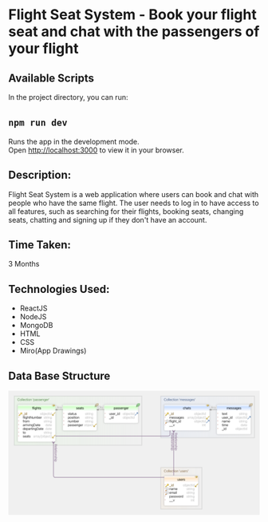 # Flight Seat System - Book your flight seat and chat with the passengers of your flight

## Available Scripts

In the project directory, you can run:

## `npm run dev`

Runs the app in the development mode.\
Open [http://localhost:3000](http://localhost:3000) to view it in your browser.


## Description:

Flight Seat System is a web application where users can book and chat with people who have the same flight. The user needs to log in to have access to all features, such as searching for their flights, booking seats, changing seats, chatting and signing up if they don't have an account.

## Time Taken:

3 Months

## Technologies Used:

- ReactJS
- NodeJS
- MongoDB
- HTML
- CSS
- Miro(App Drawings)

## Data Base Structure 

![DB](https://github.com/AndressaFL/flightseatsystem/blob/main/images/databasestructure.png?raw=true)
